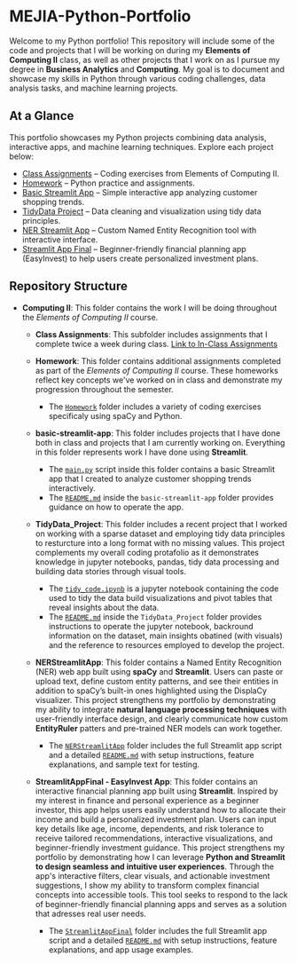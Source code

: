 # MEJIA-Python-Portfolio

Welcome to my Python portfolio! This repository will include some of the code and projects that I will be working on during my **Elements of Computing II** class, as well as other projects that I work on as I pursue my degree in **Business Analytics** and **Computing**. My goal is to document and showcase my skills in Python through various coding challenges, data analysis tasks, and machine learning projects.

## At a Glance

This portfolio showcases my Python projects combining data analysis, interactive apps, and machine learning techniques. Explore each project below:
- [Class Assignments](https://github.com/silvanamejia1/MEJIA-Python-Portfolio/tree/main/Computing_2/Class_Assingments) – Coding exercises from Elements of Computing II.
- [Homework](https://github.com/silvanamejia1/MEJIA-Python-Portfolio/tree/main/Computing_2/Homework) –  Python practice and assignments.
- [Basic Streamlit App](https://github.com/silvanamejia1/MEJIA-Python-Portfolio/tree/main/Computing_2/basic-streamlit-app) – Simple interactive app analyzing customer shopping trends.
- [TidyData Project](https://github.com/silvanamejia1/MEJIA-Python-Portfolio/tree/main/Computing_2/TidyData_Project) – Data cleaning and visualization using tidy data principles.
- [NER Streamlit App](https://github.com/silvanamejia1/MEJIA-Python-Portfolio/tree/main/Computing_2/NERStreamlitApp) – Custom Named Entity Recognition tool with interactive interface.
- [Streamlit App Final](https://github.com/silvanamejia1/MEJIA-Python-Portfolio/tree/main/Computing_2/StreamlitAppFinal) – Beginner-friendly financial planning app (EasyInvest) to help users create personalized investment plans.

## Repository Structure
- **Computing II**: This folder contains the work I will be doing throughout the *Elements of Computing II* course.
    - **Class Assignments**: This subfolder includes assignments that I complete twice a week during class. [Link to In-Class Assignments](https://github.com/silvanamejia1/MEJIA-Python-Portfolio/tree/main/Computing_2/Class_Assingments)

    - **Homework**: This folder contains additional assignments completed as part of the *Elements of Computing II* course. These homeworks reflect key concepts we've worked on in class and demonstrate my progression throughout the semester.
        - The [`Homework`](https://github.com/silvanamejia1/MEJIA-Python-Portfolio/tree/main/Computing_2/Homework) folder includes a variety of coding exercises specificaly using spaCy and Python. 
    
    - **basic-streamlit-app**: This folder includes projects that I have done both in class and projects that I am currently working on. Everything in this folder represents work I have done using **Streamlit**.
        - The [`main.py`](https://github.com/silvanamejia1/MEJIA-Python-Portfolio/blob/main/Computing_2/basic-streamlit-app/main.py) script inside this folder contains a basic Streamlit app that I created to analyze customer shopping trends interactively. 
        - The [`README.md`](https://github.com/silvanamejia1/MEJIA-Python-Portfolio/blob/main/Computing_2/basic-streamlit-app/README.md) inside the `basic-streamlit-app` folder provides guidance on how to operate the app.


    - **TidyData_Project**: This folder includes a recent project that I worked on working with a sparse dataset and employing tidy data principles to resturcture into a long format with no missing values. This project complements my overall coding protafolio as it demonstrates knowledge in jupyter notebooks, pandas, tidy data processing and building data stories through visual tools. 
        - The [`tidy_code.ipynb`](https://github.com/silvanamejia1/MEJIA-Python-Portfolio/blob/main/Computing_2/TidyData_Project/tidy_code.ipynb) is a jupyter notebook containing the code used to tidy the data build visualizations and pivot tables that reveal insights about the data. 
        - The [`README.md`](https://github.com/silvanamejia1/MEJIA-Python-Portfolio/blob/main/Computing_2/TidyData_Project/README.md) inside the `TidyData_Project` folder provides instructions to operate the jupyter notebook, backround information on the dataset, main insights obatined (with visuals) and the reference to resources employed to develop the project.

    - **NERStreamlitApp**: This folder contains a Named Entity Recognition (NER) web app built using **spaCy** and **Streamlit**. Users can paste or upload text, define custom entity patterns, and see their entities in addition to spaCy’s built-in ones highlighted using the DisplaCy visualizer. This project strengthens my portfolio by demonstrating my ability to integrate **natural language processing techniques** with user-friendly interface design, and clearly communicate how custom **EntityRuler** patters and pre-trained NER models can work together.
        - The [`NERStreamlitApp`](https://github.com/silvanamejia1/MEJIA-Python-Portfolio/tree/main/Computing_2/NERStreamlitApp) folder includes the full Streamlit app script and a detailed [`README.md`](https://github.com/silvanamejia1/MEJIA-Python-Portfolio/blob/main/Computing_2/NERStreamlitApp/README.md) with setup instructions, feature explanations, and sample text for testing.
    
    - **StreamlitAppFinal - EasyInvest App**: This folder contains an interactive financial planning app built using **Streamlit**. Inspired by my interest in finance and personal experience as a beginner investor, this app helps users easily understand how to allocate their income and build a personalized investment plan. Users can input key details like age, income, dependents, and risk tolerance to receive tailored recommendations, interactive visualizations, and beginner-friendly investment guidance. This project strengthens my portfolio by demonstrating how I can leverage **Python and Streamlit to design seamless and intuitive user experiences**. Through the app's interactive filters, clear visuals, and actionable investment suggestions, I show my ability to transform complex financial concepts into accessible tools. This tool seeks to respond to the lack of beginner-friendly financial planning apps and serves as a solution that adresses real user needs.
        - The [`StreamlitAppFinal`](https://github.com/silvanamejia1/MEJIA-Python-Portfolio/tree/main/Computing_2/StreamlitAppFinal) folder includes the full Streamlit app script and a detailed [`README.md`](https://github.com/silvanamejia1/MEJIA-Python-Portfolio/blob/main/Computing_2/StreamlitAppFinal/README.md) with setup instructions, feature explanations, and app usage examples.

    